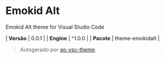 # Emokid Alt

Emokid Alt theme for Visual Studio Code

| **Versão** | 0.0.1 |
| **Engine** | ^1.0.0 |
| **Pacote** | theme-emokidalt |

> Autogerado por [go-vsc-theme](https://github.com/natalbu/go-vsc-theme).
